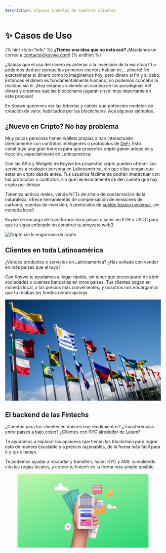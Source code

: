 ```yaml
---
description: Algunos ejemplos de nuestros clientes
---
```


# ✨ Casos de Uso

{% hint style="info" %}
**¿Tienes una idea que no está acá?** ¡Mándanos un correo a [contacto@koywe.com](mailto:contacto@koywe.com)!
{% endhint %}

¿Sabías que el uso del dinero es anterior a la invención de la escritura? Lo podemos deducir porque los primeros escritos hablan de... ¡dinero! No exactamente el dinero como lo imaginamos hoy, pero dinero al fin y al cabo. Entonces el dinero es fundamentalmente humano, no podemos concebir la realidad sin él. ¡Hoy estamos viviendo un cambio en los paradigmas del dinero y creemos que las blockchains jugarán un rol muy importante en este proceso!

En Koywe queremos ser las tuberías y cables que potencien modelos de creación de valor, habilitados por las blockchains. Acá algunos ejemplos.

## ¿Nuevo en Cripto? No hay problema

Muy pocas personas tienen wallets propias o han interactuado directamente con contratos inteligentes o protocolos de [DeFi](https://es.wikipedia.org/wiki/Finanzas\_descentralizadas). Esto constituye una gran barrera para que proyectos cripto ganen adopción y tracción, especialmente en Latinoamérica.

Con las APIs y Widgets de Koywe los proyectos cripto pueden ofrecer sus servicios a cualquier persona en Latinoamérica, sin que ellas tengan que estar en cripto desde antes. Tus usuarios fácilmente podrán interactuar con tus protocolos o contratos, sin que necesariamente se den cuenta que hay cripto por debajo.

Tokeniza activos reales, vende NFTs de arte o de conservación de la naturaleza, ofrece herramientas de compensación de emisiones de carbono, cuentas de inversión, o protocolos de [sueldo básico universal](https://es.wikipedia.org/wiki/Renta\_b%C3%A1sica\_universal), ¡en moneda local!

Koywe se encarga de transformar esos pesos o soles en ETH o USDC para que tú sigas enfocado en construir tu proyecto web3.

![Cripto sin lo engorroso de cripto](https://images.unsplash.com/photo-1555774698-0b77e0d5fac6?crop=entropy\&cs=tinysrgb\&fm=jpg\&ixid=MnwxOTcwMjR8MHwxfHNlYXJjaHwyfHxhcHB8ZW58MHx8fHwxNjYwNTgzMzQz\&ixlib=rb-1.2.1\&q=80)

## Clientes en toda Latinoamérica

¿Vendes productos o servicios en Latinoamérica? ¿Has soñado con vender en más países que el tuyo?

Con Koywe te ayudamos a llegar rápido, sin tener que preocuparte de abrir sociedades o cuentas bancarias en otros países. Tus clientes pagan en moneda local, a los precios más convenientes, y nosotros nos encargamos que tu recibas los fondos donde quieras.

![Latam a 2 clicks](../.gitbook/assets/flags.jpeg)

## El backend de las Fintechs

¿Cuentas para tus clientes en dólares con rendimientos? ¿Transferencias entre países a bajo costo? ¿Clientes con KYC alrededor de Latam?

Te ayudamos a explorar las opciones que tienen las blockchain para lograr esto de manera escalable y a precios razonables, de la forma más fácil para ti y tus clientes.

Te podemos ayudar a recaudar y transferir, hacer KYC y AML cumpliendo con las reglas locales, y crecer tu fintech de la forma más simple posible.

<figure><img src="../.gitbook/assets/fintech.jpeg" alt=""><figcaption></figcaption></figure>
